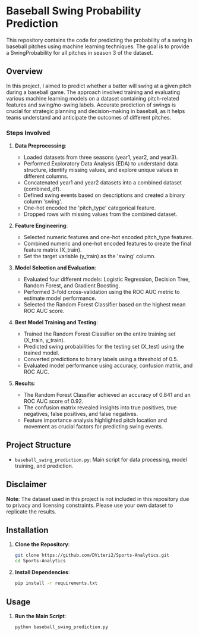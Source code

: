 
# Baseball Swing Probability Prediction

This repository contains the code for predicting the probability of a swing in baseball pitches using machine learning techniques. The goal is to provide a SwingProbability for all pitches in season 3 of the dataset.

## Overview

In this project, I aimed to predict whether a batter will swing at a given pitch during a baseball game. The approach involved training and evaluating various machine learning models on a dataset containing pitch-related features and swing/no-swing labels. Accurate prediction of swings is crucial for strategic planning and decision-making in baseball, as it helps teams understand and anticipate the outcomes of different pitches.

### Steps Involved

1. **Data Preprocessing**:
    - Loaded datasets from three seasons (year1, year2, and year3).
    - Performed Exploratory Data Analysis (EDA) to understand data structure, identify missing values, and explore unique values in different columns.
    - Concatenated year1 and year2 datasets into a combined dataset (combined_df).
    - Defined swing events based on descriptions and created a binary column 'swing'.
    - One-hot encoded the 'pitch_type' categorical feature.
    - Dropped rows with missing values from the combined dataset.

2. **Feature Engineering**:
    - Selected numeric features and one-hot encoded pitch_type features.
    - Combined numeric and one-hot encoded features to create the final feature matrix (X_train).
    - Set the target variable (y_train) as the 'swing' column.

3. **Model Selection and Evaluation**:
    - Evaluated four different models: Logistic Regression, Decision Tree, Random Forest, and Gradient Boosting.
    - Performed 3-fold cross-validation using the ROC AUC metric to estimate model performance.
    - Selected the Random Forest Classifier based on the highest mean ROC AUC score.

4. **Best Model Training and Testing**:
    - Trained the Random Forest Classifier on the entire training set (X_train, y_train).
    - Predicted swing probabilities for the testing set (X_test) using the trained model.
    - Converted predictions to binary labels using a threshold of 0.5.
    - Evaluated model performance using accuracy, confusion matrix, and ROC AUC.

5. **Results**:
    - The Random Forest Classifier achieved an accuracy of 0.841 and an ROC AUC score of 0.92.
    - The confusion matrix revealed insights into true positives, true negatives, false positives, and false negatives.
    - Feature importance analysis highlighted pitch location and movement as crucial factors for predicting swing events.

## Project Structure

- `baseball_swing_prediction.py`: Main script for data processing, model training, and prediction.

## Disclaimer

**Note**: The dataset used in this project is not included in this repository due to privacy and licensing constraints. Please use your own dataset to replicate the results.

## Installation

1. **Clone the Repository**:
   ```sh
   git clone https://github.com/DViteri2/Sports-Analytics.git
   cd Sports-Analytics
   ```

2. **Install Dependencies**:
   ```sh
   pip install -r requirements.txt
   ```

## Usage

1. **Run the Main Script**:
   ```sh
   python baseball_swing_prediction.py
   ```

